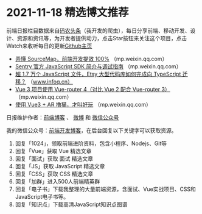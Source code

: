 # 2021-11-18 精选博文推荐

前端日报栏目数据来自[码农头条](http://hao.caibaojian.com.cn/)（我开发的爬虫），每日分享前端、移动开发、设计、资源和资讯等，为开发者提供动力，点击Star按钮来关注这个项目，点击Watch来收听每日的更新[Github主页](https://github.com/kujian/frontendDaily)
* [弄懂 SourceMap，前端开发提效 100%](https://mp.weixin.qq.com/s?__biz=MzA4Nzg0MDM5Nw==&mid=2247507004&idx=1&sn=4ae0b08aed3e1b9a69498807950fcfdc) （mp.weixin.qq.com）
* [Sentry 官方 JavaScript SDK 简介与调试指南](https://mp.weixin.qq.com/s?__biz=MzA4Mzc4NTE5MQ==&mid=2692295329&idx=1&sn=c6f0d0fc0e31577ac688442d1ff3b16a) （mp.weixin.qq.com）
* [超 1.7 万个 JavaScript 文件，Etsy 大型代码库如何完成向 TypeScript 迁移？](https://www.infoq.cn/article/u0LJQxpohdzpApEYwLET) （www.infoq.cn）
* [Vue 3 项目使用 Vue-router 4（对比 Vue 2 配合 Vue-router 3）](https://mp.weixin.qq.com/s/5W0FsjUmdpfZ_XAbG7I2jg) （mp.weixin.qq.com）
* [使用 Vue3 + AR 撸猫，才叫好玩](https://mp.weixin.qq.com/s?__biz=Mzg2ODQ1OTExOA==&mid=2247494829&idx=1&sn=225025051ec7d3eb93b209e2548d4aa1) （mp.weixin.qq.com）

日报维护作者：[前端博客](http://caibaojian.com.cn/) 、 [微博](http://weibo.com/kujian) 和 [微信公众号](https://open.weixin.qq.com/qr/code?username=caibaojian_com)

我的微信公众号：[前端开发博客](https://open.weixin.qq.com/qr/code?username=caibaojian_com)，在后台回复以下关键字可以获取资源。

1. 回复「1024」，领取前端进阶资料，包含小程序、Nodejs、Git等
2. 回复「Vue」获取 Vue 精选文章
3. 回复「面试」获取 面试 精选文章
4. 回复「JS」获取 JavaScript 精选文章
5. 回复「CSS」获取 CSS 精选文章
6. 回复「加群」进入500人前端精英群
7. 回复「电子书」下载我整理的大量前端资源，含面试、Vue实战项目、CSS和JavaScript电子书等。
8. 回复「知识点」下载高清JavaScript知识点图谱